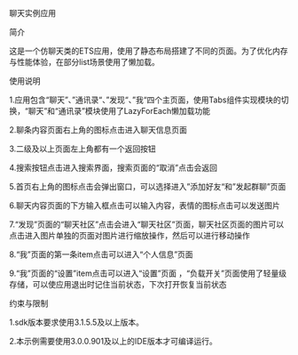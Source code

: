 聊天实例应用

简介

这是一个仿聊天类的ETS应用，使用了静态布局搭建了不同的页面。为了优化内存与性能体验，在部分list场景使用了懒加载。


使用说明

1.应用包含“聊天”、”通讯录“、”发现“、”我“四个主页面，使用Tabs组件实现模块的切换，“聊天”和“通讯录”模块使用了LazyForEach懒加载功能

2.聊条内容页面右上角的图标点击进入聊天信息页面

3.二级及以上页面左上角都有一个返回按钮

4.搜索按钮点击进入搜索界面，搜索页面的“取消”点击会返回

5.首页右上角的图标点击会弹出窗口，可以选择进入”添加好友“和”发起群聊”页面

6.聊天内容页面的下方输入框点击可以输入内容，表情的图标点击可以发送图片

7.“发现”页面的“聊天社区”点击会进入“聊天社区”页面，聊天社区页面的图片可以点击进入图片单独的页面对图片进行缩放操作，然后可以进行移动操作

8.“我”页面的第一条item点击可以进入“个人信息”页面

9.“我”页面的“设置”item点击可以进入“设置”页面 ，“负载开关”页面使用了轻量级存储，可以使应用退出时记住当前状态，下次打开恢复当前状态

约束与限制

1.sdk版本要求使用3.1.5.5及以上版本。

2.本示例需要使用3.0.0.901及以上的IDE版本才可编译运行。
